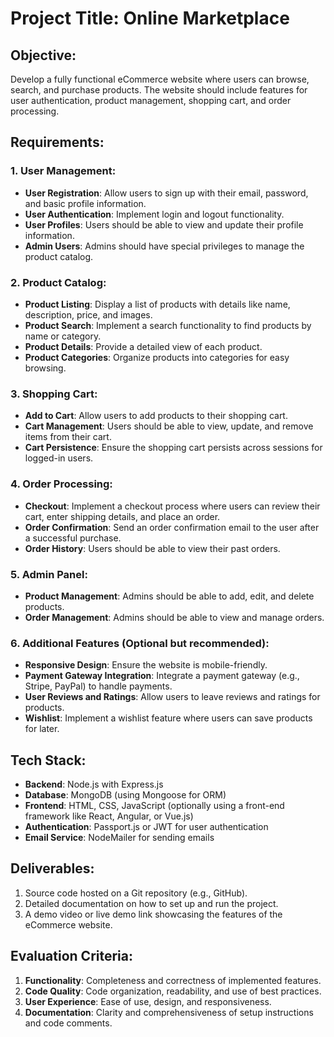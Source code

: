 # Project Title: Online Marketplace

## Objective:
Develop a fully functional eCommerce website where users can browse, search, and purchase products. The website should include features for user authentication, product management, shopping cart, and order processing.

## Requirements:

### 1. User Management:
- **User Registration**: Allow users to sign up with their email, password, and basic profile information.
- **User Authentication**: Implement login and logout functionality.
- **User Profiles**: Users should be able to view and update their profile information.
- **Admin Users**: Admins should have special privileges to manage the product catalog.

### 2. Product Catalog:
- **Product Listing**: Display a list of products with details like name, description, price, and images.
- **Product Search**: Implement a search functionality to find products by name or category.
- **Product Details**: Provide a detailed view of each product.
- **Product Categories**: Organize products into categories for easy browsing.

### 3. Shopping Cart:
- **Add to Cart**: Allow users to add products to their shopping cart.
- **Cart Management**: Users should be able to view, update, and remove items from their cart.
- **Cart Persistence**: Ensure the shopping cart persists across sessions for logged-in users.

### 4. Order Processing:
- **Checkout**: Implement a checkout process where users can review their cart, enter shipping details, and place an order.
- **Order Confirmation**: Send an order confirmation email to the user after a successful purchase.
- **Order History**: Users should be able to view their past orders.

### 5. Admin Panel:
- **Product Management**: Admins should be able to add, edit, and delete products.
- **Order Management**: Admins should be able to view and manage orders.

### 6. Additional Features (Optional but recommended):
- **Responsive Design**: Ensure the website is mobile-friendly.
- **Payment Gateway Integration**: Integrate a payment gateway (e.g., Stripe, PayPal) to handle payments.
- **User Reviews and Ratings**: Allow users to leave reviews and ratings for products.
- **Wishlist**: Implement a wishlist feature where users can save products for later.

## Tech Stack:
- **Backend**: Node.js with Express.js
- **Database**: MongoDB (using Mongoose for ORM)
- **Frontend**: HTML, CSS, JavaScript (optionally using a front-end framework like React, Angular, or Vue.js)
- **Authentication**: Passport.js or JWT for user authentication
- **Email Service**: NodeMailer for sending emails

## Deliverables:
1. Source code hosted on a Git repository (e.g., GitHub).
2. Detailed documentation on how to set up and run the project.
3. A demo video or live demo link showcasing the features of the eCommerce website.

## Evaluation Criteria:
1. **Functionality**: Completeness and correctness of implemented features.
2. **Code Quality**: Code organization, readability, and use of best practices.
3. **User Experience**: Ease of use, design, and responsiveness.
4. **Documentation**: Clarity and comprehensiveness of setup instructions and code comments.
